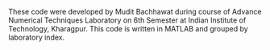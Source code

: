 These code were developed by Mudit Bachhawat during course of Advance Numerical Techniques Laboratory on 6th Semester at Indian Institute of Technology, Kharagpur. This code is written in MATLAB and grouped by laboratory index.
